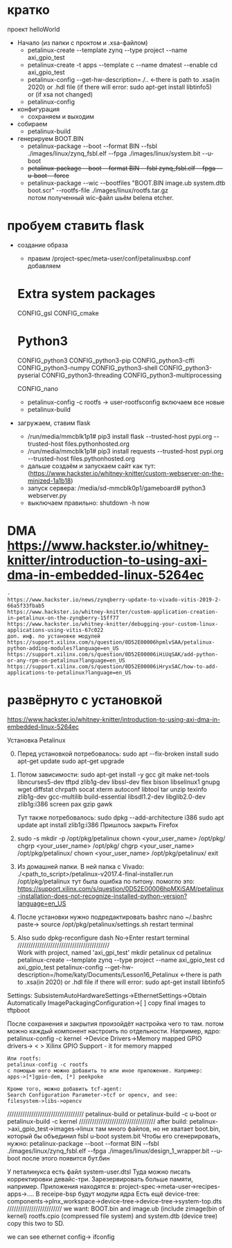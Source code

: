 # кратко

проект helloWorld
- Начало (из папки с проктом и .xsa-файлом)
	- petalinux-create --template zynq --type project --name axi_gpio_test</br>
	- petalinux-create -t apps --template c --name dmatest --enable
	cd axi_gpio_test
	- petalinux-config --get-hw-description=./..	<-there is path to .xsa(in 2020) or .hdl file (if there will error: sudo apt-get install libtinfo5)</br>
	or (if xsa not changed)</br>
	- petalinux-config
- конфигурация
	- сохраняем и выходим
- собираем
	- petalinux-build
- генерируем BOOT.BIN
	- petalinux-package --boot --format BIN --fsbl ./images/linux/zynq_fsbl.elf --fpga ./images/linux/system.bit --u-boot 
	- ~~petalinux-package --boot --format BIN --fsbl zynq_fsbl.elf --fpga --u-boot --force~~
	- petalinux-package --wic --bootfiles "BOOT.BIN image.ub system.dtb boot.scr" --rootfs-file ./images/linux/rootfs.tar.gz</br>
	потом полученный wiс-файл шьём belena etcher.

# пробуем ставить flask
- создание образа
	- правим /project-spec/meta-user/conf/petalinuxbsp.conf</br>
		добавляем
	# Extra system packages 
	CONFIG_gsl
	CONFIG_cmake

	# Python3
	CONFIG_python3
	CONFIG_python3-pip
	CONFIG_python3-cffi
	CONFIG_python3-numpy
	CONFIG_python3-shell
	CONFIG_python3-pyserial
	CONFIG_python3-threading
	CONFIG_python3-multiprocessing

	CONFIG_nano
	- petalinux-config -c rootfs -> user-rootfsconfig включаем все новые
	- petalinux-build
- загружаем, ставим flask
	- /run/media/mmcblk1p1# pip3 install flask --trusted-host pypi.org --trusted-host files.pythonhosted.org
	- /run/media/mmcblk1p1# pip3 install requests --trusted-host pypi.org --trusted-host files.pythonhosted.org
	- дальше создаём и запускаем сайт как тут: (https://www.hackster.io/whitney-knitter/custom-webserver-on-the-minized-1a1b18)
	- запуск сервера: /media/sd-mmcblk0p1/gameboard# python3 webserver.py
	- выключаем правильно: shutdown -h now
# DMA https://www.hackster.io/whitney-knitter/introduction-to-using-axi-dma-in-embedded-linux-5264ec
	-
	https://www.hackster.io/news/zynqberry-update-to-vivado-vitis-2019-2-66a5f33fbab5
	https://www.hackster.io/whitney-knitter/custom-application-creation-in-petalinux-on-the-zynqberry-15ff77
	https://www.hackster.io/whitney-knitter/debugging-your-custom-linux-applications-using-vitis-67c022
	доп. инф. по установке модулей
	https://support.xilinx.com/s/question/0D52E00006hpmlvSAA/petalinux-python-adding-modules?language=en_US
	https://support.xilinx.com/s/question/0D52E00006iHiUqSAK/add-python-or-any-rpm-on-petalinux?language=en_US
	https://support.xilinx.com/s/question/0D52E00006iHryxSAC/how-to-add-applications-to-petalinux?language=en_US
# развёрнуто с установкой

https://www.hackster.io/whitney-knitter/introduction-to-using-axi-dma-in-embedded-linux-5264ec

Установка Petalinux

0. Перед установкой потребовалось:
	sudo apt --fix-broken install
	sudo apt-get update
	sudo apt-get upgrade

1. Потом зависимости:
	sudo apt-get install -y gcc git make net-tools libncurses5-dev tftpd zlib1g-dev libssl-dev flex
	bison libselinux1 gnupg wget diffstat chrpath socat xterm autoconf libtool tar unzip texinfo
	zlib1g-dev gcc-multilib build-essential libsdl1.2-dev libglib2.0-dev zlib1g:i386 screen pax
	gzip gawk
	
	Тут также потребовалось:
		sudo dpkg --add-architecture i386
		sudo apt update 
		apt install zlib1g:i386
	Пришлось закрыть Firefox
2. sudo -s
	mkdir -p /opt/pkg/petalinux
	chown <your_user_name> /opt/pkg/
	chgrp <your_user_name> /opt/pkg/
	chgrp <your_user_name> /opt/pkg/petalinux/
	chown <your_user_name> /opt/pkg/petalinux/
	exit
	
3. Из домашней папки. В ней папка с Vivado:
	./<path_to_script>/petalinux-v2017.4-final-installer.run /opt/pkg/petalinux
	тут была ошибка по питону. помогло это:
	https://support.xilinx.com/s/question/0D52E00006hpMXiSAM/petalinux-installation-does-not-recognize-installed-python-version?language=en_US
4. После установки нужно подредактировать bashrc
	nano ~/.bashrc
	paste->	source /opt/pkg/petalinux/settings.sh
	restart terminal

5. Also
	sudo dpkg-reconfigure dash
	No->Enter
	restart terminal </br>
//////////////////////////////////////////</br>
Work with project, named 'axi_gpi_test'
	mkdir petalinux
	cd petalinux
	petalinux-create --template zynq --type project --name axi_gpio_test
	cd axi_gpio_test
	petalinux-config --get-hw-description=/home/katy/Documents/Lesson16_Petalinux
	<-there is path to .xsa(in 2020) or .hdl file
		if there will error: sudo apt-get install libtinfo5
		
Settings: SubsistemAutoHardwareSettings->EthernetSettings->Obtain Automatically
	ImagePackagingConfiguration->[ ] copy final images to tftpboot

После сохранения и закрытия произойдёт настройка чего то там.
потом можно каждый компонент настроить по отдельности. Например, ядро:
	petalinux-config -c kernel
	->Device Drivers->Memory mapped GPIO drivers-> < > Xilinx GPIO Support - it for memory mapped
	
	Или rootfs:
	petalinux-config -c rootfs
	с помощью него можно добавить то или иное приложение. Например:
	apps->[*]gpio-dem, [*] peekpoke
	
	Кроме того, можно добавить tcf-agent:
	Search Configuration Parameter->tcf or opencv, and see:
	filesystem->libs->opencv
	
///////////////////////////////////
petalinux-build
	or
petalinux-build -c u-boot
	or
petalinux-build -c kernel
///////////////////////////////////
after build:
	petalinux->axi_gpio_test->images->linux
там много файлов, но не хватает boot.bin, который бы объединил fsbl u-boot system.bit
Чтобы его сгенерировать, нужно:
petalinux-package --boot --format BIN --fsbl ./images/linux/zynq_fsbl.elf --fpga
./images/linux/design_1_wrapper.bit --u-boot
после этого появится бут.бин

У петалинукса есть файл system-user.dtsl
Туда можно писать корректировки девайс-три. Зарезервировать больше памяти, например.
Приложения находятся в:
project-spec->meta-user->recipes-apps->....
В receipe-bsp будут модули ядра
Есть ещё device-tree:
components->plnx_workspace->device-tree->device-tree->system-top.dts
/////////////////////////
we want: BOOT.bin and image.ub (include zimage(bin of kernel) rootfs.cpio (compressed file system) and system.dtb (device tree)
copy this two to SD.

we can see ethernet config-> ifconfig
